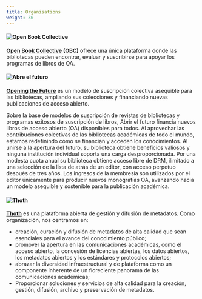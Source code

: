 ```yaml
---
title: Organisations
weight: 30
---
```


#### ![Open Book Collective](/logos/obc.png)

**[Open Book Collective](https://openbookcollective.org/) (OBC)** ofrece una única plataforma donde las bibliotecas pueden encontrar, evaluar y suscribirse para apoyar los programas de libros de OA.

#### ![Abre el futuro](/logos/obf.png)

**[Opening the Future](https://www.openingthefuture.net/)** es un modelo de suscripción colectiva asequible para las bibliotecas, ampliando sus colecciones y financiando nuevas publicaciones de acceso abierto.

Sobre la base de modelos de suscripción de revistas de bibliotecas y programas exitosos de suscripción de libros, Abrir el futuro financia nuevos libros de acceso abierto (OA) disponibles para todos. Al aprovechar las contribuciones colectivas de las bibliotecas académicas de todo el mundo, estamos redefinindo cómo se financian y acceden los conocimientos. Al unirse a la apertura del futuro, su biblioteca obtiene beneficios valiosos y ninguna institución individual soporta una carga desproporcionada. Por una modesta cuota anual su biblioteca obtiene acceso libre de DRM, ilimitado a una selección de la lista de atrás de un editor, con acceso perpetuo después de tres años. Los ingresos de la membresía son utilizados por el editor únicamente para producir nuevos monografías OA, avanzando hacia un modelo asequible y sostenible para la publicación académica.

#### ![Thoth](/logos/thoth.png)

**[Thoth](https://th.pub/)** es una plataforma abierta de gestión y difusión de metadatos. Como organización, nos centramos en:

* creación, curación y difusión de metadatos de alta calidad que sean esenciales para el avance del conocimiento público;
* promover la apertura en las comunicaciones académicas, como el acceso abierto, la concesión de licencias abiertas, los datos abiertos, los metadatos abiertos y los estándares y protocolos abiertos;
* abrazar la diversidad infraestructural y de plataforma como un componente inherente de un floreciente panorama de las comunicaciones académicas;
* Proporcionar soluciones y servicios de alta calidad para la creación, gestión, difusión, archivo y preservación de metadatos.